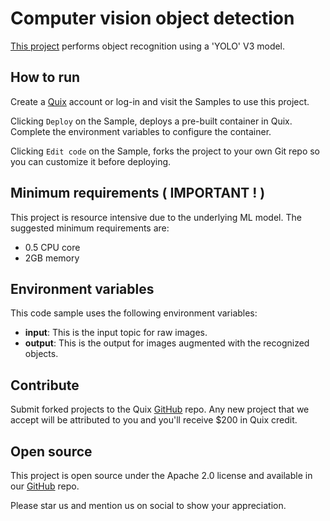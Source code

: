 # Computer vision object detection

[This project](https://github.com/quixio/quix-samples/tree/main/python/transformations/Image-processing-object-detection) performs object recognition using a 'YOLO' V3 model.

## How to run

Create a [Quix](https://portal.platform.quix.ai/self-sign-up?xlink=github) account or log-in and visit the Samples to use this project.

Clicking `Deploy` on the Sample, deploys a pre-built container in Quix. Complete the environment variables to configure the container.

Clicking `Edit code` on the Sample, forks the project to your own Git repo so you can customize it before deploying.

## Minimum requirements ( IMPORTANT ! )

This project is resource intensive due to the underlying ML model. 
The suggested minimum requirements are:

- 0.5 CPU core
- 2GB memory

## Environment variables

This code sample uses the following environment variables:

- **input**: This is the input topic for raw images.
- **output**: This is the output for images augmented with the recognized objects.

## Contribute

Submit forked projects to the Quix [GitHub](https://github.com/quixio/quix-samples) repo. Any new project that we accept will be attributed to you and you'll receive $200 in Quix credit.

## Open source

This project is open source under the Apache 2.0 license and available in our [GitHub](https://github.com/quixio/quix-samples) repo.

Please star us and mention us on social to show your appreciation.

